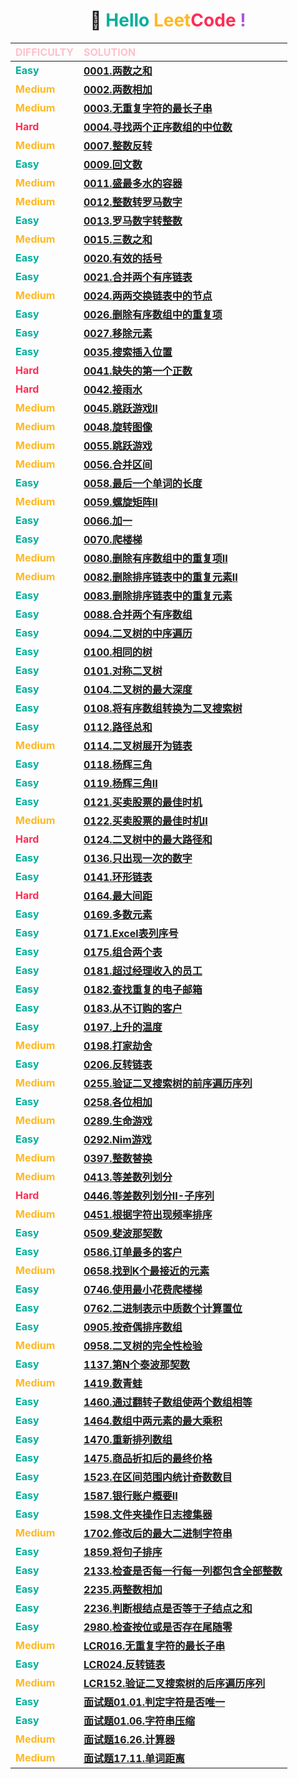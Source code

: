 <h1 style="text-align: center;">🚀 <span style="color: #00AF9B;">Hello</span> <span style="color: #FFB822;">Leet</span><span style="color: #FF2D55;">Code</span> <span style="color: #AF52DE;">!</span></h1>

| <span style="color: #FFC0CB;">**DIFFICULTY**</span> | <span style="color: #FFC0CB;">**SOLUTION**</span> |
| :--- | :--- |
| <span style="color: #00AF9B;">**Easy**</span>   | [**0001.两数之和**](../easy/0001.两数之和.md) |
| <span style="color: #FFB822;">**Medium**</span> | [**0002.两数相加**](../medium/0002.两数相加.md) |
| <span style="color: #FFB822;">**Medium**</span> | [**0003.无重复字符的最长子串**](../medium/0003.无重复字符的最长子串.md) |
| <span style="color: #FF2D55;">**Hard**</span>   | [**0004.寻找两个正序数组的中位数**](../hard/0004.寻找两个正序数组的中位数.md) |
| <span style="color: #FFB822;">**Medium**</span> | [**0007.整数反转**](../medium/0007.整数反转.md) |
| <span style="color: #00AF9B;">**Easy**</span>   | [**0009.回文数**](../easy/0009.回文数.md) |
| <span style="color: #FFB822;">**Medium**</span> | [**0011.盛最多水的容器**](../medium/0011.盛最多水的容器.md) |
| <span style="color: #FFB822;">**Medium**</span> | [**0012.整数转罗马数字**](../medium/0012.整数转罗马数字.md) |
| <span style="color: #00AF9B;">**Easy**</span>   | [**0013.罗马数字转整数**](../easy/0013.罗马数字转整数.md) |
| <span style="color: #FFB822;">**Medium**</span> | [**0015.三数之和**](../medium/0015.三数之和.md) |
| <span style="color: #00AF9B;">**Easy**</span>   | [**0020.有效的括号**](../easy/0020.有效的括号.md) |
| <span style="color: #00AF9B;">**Easy**</span>   | [**0021.合并两个有序链表**](../easy/0021.合并两个有序链表.md) |
| <span style="color: #FFB822;">**Medium**</span> | [**0024.两两交换链表中的节点**](../medium/0024.两两交换链表中的节点.md) |
| <span style="color: #00AF9B;">**Easy**</span>   | [**0026.删除有序数组中的重复项**](../easy/0026.删除有序数组中的重复项.md) |
| <span style="color: #00AF9B;">**Easy**</span>   | [**0027.移除元素**](../easy/0027.移除元素.md) |
| <span style="color: #00AF9B;">**Easy**</span>   | [**0035.搜索插入位置**](../easy/0035.搜索插入位置.md) |
| <span style="color: #FF2D55;">**Hard**</span>   | [**0041.缺失的第一个正数**](../hard/0041.缺失的第一个正数.md) |
| <span style="color: #FF2D55;">**Hard**</span>   | [**0042.接雨水**](../hard/0042.接雨水.md) |
| <span style="color: #FFB822;">**Medium**</span> | [**0045.跳跃游戏II**](../medium/0045.跳跃游戏II.md) |
| <span style="color: #FFB822;">**Medium**</span> | [**0048.旋转图像**](../medium/0048.旋转图像.md) |
| <span style="color: #FFB822;">**Medium**</span> | [**0055.跳跃游戏**](../medium/0055.跳跃游戏.md) |
| <span style="color: #FFB822;">**Medium**</span> | [**0056.合并区间**](../medium/0056.合并区间.md) |
| <span style="color: #00AF9B;">**Easy**</span>   | [**0058.最后一个单词的长度**](../easy/0058.最后一个单词的长度.md) |
| <span style="color: #FFB822;">**Medium**</span> | [**0059.螺旋矩阵II**](../medium/0059.螺旋矩阵II.md) |
| <span style="color: #00AF9B;">**Easy**</span>   | [**0066.加一**](../easy/0066.加一.md) |
| <span style="color: #00AF9B;">**Easy**</span>   | [**0070.爬楼梯**](../easy/0070.爬楼梯.md) |
| <span style="color: #FFB822;">**Medium**</span> | [**0080.删除有序数组中的重复项II**](../medium/0080.删除有序数组中的重复项II.md) |
| <span style="color: #FFB822;">**Medium**</span> | [**0082.删除排序链表中的重复元素II**](../medium/0082.删除排序链表中的重复元素II.md) |
| <span style="color: #00AF9B;">**Easy**</span>   | [**0083.删除排序链表中的重复元素**](../easy/0083.删除排序链表中的重复元素.md) |
| <span style="color: #00AF9B;">**Easy**</span>   | [**0088.合并两个有序数组**](../easy/0088.合并两个有序数组.md) |
| <span style="color: #00AF9B;">**Easy**</span>   | [**0094.二叉树的中序遍历**](../easy/0094.二叉树的中序遍历.md) |
| <span style="color: #00AF9B;">**Easy**</span>   | [**0100.相同的树**](../easy/0100.相同的树.md) |
| <span style="color: #00AF9B;">**Easy**</span>   | [**0101.对称二叉树**](../easy/0101.对称二叉树.md) |
| <span style="color: #00AF9B;">**Easy**</span>   | [**0104.二叉树的最大深度**](../easy/0104.二叉树的最大深度.md) |
| <span style="color: #00AF9B;">**Easy**</span>   | [**0108.将有序数组转换为二叉搜索树**](../easy/0108.将有序数组转换为二叉搜索树.md) |
| <span style="color: #00AF9B;">**Easy**</span>   | [**0112.路径总和**](../easy/0112.路径总和.md) |
| <span style="color: #FFB822;">**Medium**</span> | [**0114.二叉树展开为链表**](../medium/0114.二叉树展开为链表.md) |
| <span style="color: #00AF9B;">**Easy**</span>   | [**0118.杨辉三角**](../easy/0118.杨辉三角.md) |
| <span style="color: #00AF9B;">**Easy**</span>   | [**0119.杨辉三角II**](../easy/0119.杨辉三角II.md) |
| <span style="color: #00AF9B;">**Easy**</span>   | [**0121.买卖股票的最佳时机**](../easy/0121.买卖股票的最佳时机.md) |
| <span style="color: #FFB822;">**Medium**</span> | [**0122.买卖股票的最佳时机II**](../medium/0122.买卖股票的最佳时机II.md) |
| <span style="color: #FF2D55;">**Hard**</span>   | [**0124.二叉树中的最大路径和**](../hard/0124.二叉树中的最大路径和.md) |
| <span style="color: #00AF9B;">**Easy**</span>   | [**0136.只出现一次的数字**](../easy/0136.只出现一次的数字.md) |
| <span style="color: #00AF9B;">**Easy**</span>   | [**0141.环形链表**](../easy/0141.环形链表.md) |
| <span style="color: #FF2D55;">**Hard**</span>   | [**0164.最大间距**](../hard/0164.最大间距.md) |
| <span style="color: #00AF9B;">**Easy**</span>   | [**0169.多数元素**](../easy/0169.多数元素.md) |
| <span style="color: #00AF9B;">**Easy**</span>   | [**0171.Excel表列序号**](../easy/0171.Excel表列序号.md) |
| <span style="color: #00AF9B;">**Easy**</span>   | [**0175.组合两个表**](../easy/0175.组合两个表.md) |
| <span style="color: #00AF9B;">**Easy**</span>   | [**0181.超过经理收入的员工**](../easy/0181.超过经理收入的员工.md) |
| <span style="color: #00AF9B;">**Easy**</span>   | [**0182.查找重复的电子邮箱**](../easy/0182.查找重复的电子邮箱.md) |
| <span style="color: #00AF9B;">**Easy**</span>   | [**0183.从不订购的客户**](../easy/0183.从不订购的客户.md) |
| <span style="color: #00AF9B;">**Easy**</span>   | [**0197.上升的温度**](../easy/0197.上升的温度.md) |
| <span style="color: #FFB822;">**Medium**</span> | [**0198.打家劫舍**](../medium/0198.打家劫舍.md) |
| <span style="color: #00AF9B;">**Easy**</span>   | [**0206.反转链表**](../easy/0206.反转链表.md) |
| <span style="color: #FFB822;">**Medium**</span> | [**0255.验证二叉搜索树的前序遍历序列**](../medium/0255.验证二叉搜索树的前序遍历序列.md) |
| <span style="color: #00AF9B;">**Easy**</span>   | [**0258.各位相加**](../easy/0258.各位相加.md) |
| <span style="color: #FFB822;">**Medium**</span> | [**0289.生命游戏**](../medium/0289.生命游戏.md) |
| <span style="color: #00AF9B;">**Easy**</span>   | [**0292.Nim游戏**](../easy/0292.Nim游戏.md) |
| <span style="color: #FFB822;">**Medium**</span> | [**0397.整数替换**](../medium/0397.整数替换.md) |
| <span style="color: #FFB822;">**Medium**</span> | [**0413.等差数列划分**](../medium/0413.等差数列划分.md) |
| <span style="color: #FF2D55;">**Hard**</span>   | [**0446.等差数列划分II-子序列**](../hard/0446.等差数列划分II-子序列.md) |
| <span style="color: #FFB822;">**Medium**</span> | [**0451.根据字符出现频率排序**](../medium/0451.根据字符出现频率排序.md) |
| <span style="color: #00AF9B;">**Easy**</span>   | [**0509.斐波那契数**](../easy/0509.斐波那契数.md) |
| <span style="color: #00AF9B;">**Easy**</span>   | [**0586.订单最多的客户**](../easy/0586.订单最多的客户.md) |
| <span style="color: #FFB822;">**Medium**</span> | [**0658.找到K个最接近的元素**](../medium/0658.找到K个最接近的元素.md) |
| <span style="color: #00AF9B;">**Easy**</span>   | [**0746.使用最小花费爬楼梯**](../easy/0746.使用最小花费爬楼梯.md) |
| <span style="color: #00AF9B;">**Easy**</span>   | [**0762.二进制表示中质数个计算置位**](../easy/0762.二进制表示中质数个计算置位.md) |
| <span style="color: #00AF9B;">**Easy**</span>   | [**0905.按奇偶排序数组**](../easy/0905.按奇偶排序数组.md) |
| <span style="color: #FFB822;">**Medium**</span> | [**0958.二叉树的完全性检验**](../medium/0958.二叉树的完全性检验.md) |
| <span style="color: #00AF9B;">**Easy**</span>   | [**1137.第N个泰波那契数**](../easy/1137.第N个泰波那契数.md) |
| <span style="color: #FFB822;">**Medium**</span> | [**1419.数青蛙**](../medium/1419.数青蛙.md) |
| <span style="color: #00AF9B;">**Easy**</span>   | [**1460.通过翻转子数组使两个数组相等**](../easy/1460.通过翻转子数组使两个数组相等.md) |
| <span style="color: #00AF9B;">**Easy**</span>   | [**1464.数组中两元素的最大乘积**](../easy/1464.数组中两元素的最大乘积.md) |
| <span style="color: #00AF9B;">**Easy**</span>   | [**1470.重新排列数组**](../easy/1470.重新排列数组.md) |
| <span style="color: #00AF9B;">**Easy**</span>   | [**1475.商品折扣后的最终价格**](../easy/1475.商品折扣后的最终价格.md) |
| <span style="color: #00AF9B;">**Easy**</span>   | [**1523.在区间范围内统计奇数数目**](../easy/1523.在区间范围内统计奇数数目.md) |
| <span style="color: #00AF9B;">**Easy**</span>   | [**1587.银行账户概要II**](../easy/1587.银行账户概要II.md) |
| <span style="color: #00AF9B;">**Easy**</span>   | [**1598.文件夹操作日志搜集器**](../easy/1598.文件夹操作日志搜集器.md) |
| <span style="color: #FFB822;">**Medium**</span> | [**1702.修改后的最大二进制字符串**](../medium/1702.修改后的最大二进制字符串.md) |
| <span style="color: #00AF9B;">**Easy**</span>   | [**1859.将句子排序**](../easy/1859.将句子排序.md) |
| <span style="color: #00AF9B;">**Easy**</span>   | [**2133.检查是否每一行每一列都包含全部整数**](../easy/2133.检查是否每一行每一列都包含全部整数.md) |
| <span style="color: #00AF9B;">**Easy**</span>   | [**2235.两整数相加**](../easy/2235.两整数相加.md) |
| <span style="color: #00AF9B;">**Easy**</span>   | [**2236.判断根结点是否等于子结点之和**](../easy/2236.判断根结点是否等于子结点之和.md) |
| <span style="color: #00AF9B;">**Easy**</span>   | [**2980.检查按位或是否存在尾随零**](../easy/2980.检查按位或是否存在尾随零.md) |
| <span style="color: #FFB822;">**Medium**</span> | [**LCR016.无重复字符的最长子串**](../medium/LCR016.无重复字符的最长子串.md) |
| <span style="color: #00AF9B;">**Easy**</span>   | [**LCR024.反转链表**](../easy/LCR024.反转链表.md) |
| <span style="color: #FFB822;">**Medium**</span> | [**LCR152.验证二叉搜索树的后序遍历序列**](../medium/LCR152.验证二叉搜索树的后序遍历序列.md) |
| <span style="color: #00AF9B;">**Easy**</span>   | [**面试题01.01.判定字符是否唯一**](../easy/面试题01.01.判定字符是否唯一.md) |
| <span style="color: #00AF9B;">**Easy**</span>   | [**面试题01.06.字符串压缩**](../easy/面试题01.06.字符串压缩.md) |
| <span style="color: #FFB822;">**Medium**</span> | [**面试题16.26.计算器**](../medium/面试题16.26.计算器.md) |
| <span style="color: #FFB822;">**Medium**</span> | [**面试题17.11.单词距离**](../medium/面试题17.11.单词距离.md) |
